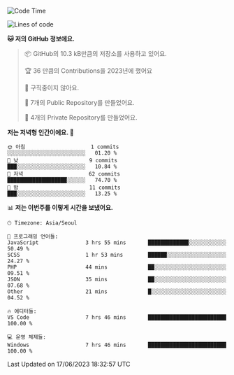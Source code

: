   <!--START_SECTION:waka-->
![Code Time](http://img.shields.io/badge/Code%20Time-81%20hrs%209%20mins-blue)

![Lines of code](https://img.shields.io/badge/%EC%A0%80%EB%8A%94%20%EC%97%AC%ED%83%9C%EA%B9%8C%EC%A7%80%20-42.3%20thousand%20%EC%A4%84%EC%9D%98%20%EC%BD%94%EB%93%9C%EB%A5%BC%20%EC%9E%91%EC%84%B1%ED%96%88%EC%96%B4%EC%9A%94.-blue)

**🐱 저의 GitHub 정보에요.** 

> 📦 GitHub의 10.3 kB만큼의 저장소를 사용하고 있어요. 
 > 
> 🏆 36 만큼의 Contributions을 2023년에 했어요
 > 
> 🚫 구직중이지 않아요.
 > 
> 📜 7개의 Public Repository를 만들었어요. 
 > 
> 🔑 4개의 Private Repository를 만들었어요. 
 > 
**저는 저녁형 인간이에요. 🦉** 

```text
🌞 아침                     1 commits           ░░░░░░░░░░░░░░░░░░░░░░░░░   01.20 % 
🌆 낮　                     9 commits           ███░░░░░░░░░░░░░░░░░░░░░░   10.84 % 
🌃 저녁                     62 commits          ███████████████████░░░░░░   74.70 % 
🌙 밤　                     11 commits          ███░░░░░░░░░░░░░░░░░░░░░░   13.25 % 
```


📊 **저는 이번주를 이렇게 시간을 보냈어요.** 

```text
🕑︎ Timezone: Asia/Seoul

💬 프로그래밍 언어들: 
JavaScript               3 hrs 55 mins       █████████████░░░░░░░░░░░░   50.49 % 
SCSS                     1 hr 53 mins        ██████░░░░░░░░░░░░░░░░░░░   24.27 % 
PHP                      44 mins             ██░░░░░░░░░░░░░░░░░░░░░░░   09.51 % 
JSON                     35 mins             ██░░░░░░░░░░░░░░░░░░░░░░░   07.68 % 
Other                    21 mins             █░░░░░░░░░░░░░░░░░░░░░░░░   04.52 % 

🔥 에디터들: 
VS Code                  7 hrs 46 mins       █████████████████████████   100.00 % 

💻 운영 체제들: 
Windows                  7 hrs 46 mins       █████████████████████████   100.00 % 
```


 Last Updated on 17/06/2023 18:32:57 UTC
<!--END_SECTION:waka-->
